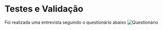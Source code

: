 # Testes e Validação

Foi realizada uma entrevista seguindo o questionário abaixo
![Questionário](.gitbook/assets/questionario-kairos.jpg)

